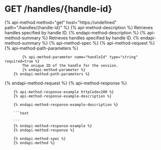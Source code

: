 # GET /handles/{handle-id}

{% api-method method="get" host="https://undefined" path="/handles/{handle-id}" %}
        {% api-method-description %}
        Retrieves handles specified by handle ID.
        {% endapi-method-description %}
        {% api-method-summary %}
        Retrieves handles specified by handle ID.
        {% endapi-method-summary %}
        {% api-method-spec %}
        {% api-method-request %}
        {% api-method-path-parameters %}
        
            {% api-method-parameter name="handleId" type="string" required=true %}
            The unique ID of the handle for the session.
            {% endapi-method-parameter %}
        {% endapi-method-path-parameters %}
{% endapi-method-request %}
        {% api-method-response %}
        
        {% api-method-response-example httpCode=200 %}
        {% api-method-response-example-description %}
        
        {% endapi-method-response-example-description %}
        
        ```text
        
        ```
        {% endapi-method-response-example %}
        {% endapi-method-response %}
        
        {% endapi-method-spec %}
        {% endapi-method %}